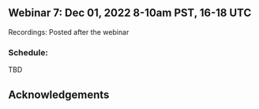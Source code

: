 
## Webinar 7: Dec 01, 2022 8-10am PST, 16-18 UTC

Recordings: Posted after the webinar  

### Schedule:
TBD


## Acknowledgements
